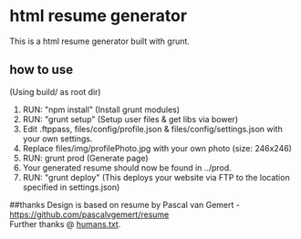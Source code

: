 # html resume generator
This is a html resume generator built with grunt.

## how to use
(Using build/ as root dir)

1. RUN: "npm install" (Install grunt modules)
2. RUN: "grunt setup" (Setup user files & get libs via bower)
3. Edit .ftppass, files/config/profile.json & files/config/settings.json with your own settings.
4. Replace files/img/profilePhoto.jpg with your own photo (size: 246x246)
5. RUN: grunt prod (Generate page)
6. Your generated resume should now be found in ../prod.
7. <OPTIONAL> RUN: "grunt deploy" (This deploys your website via FTP to the location specified in settings.json)


##thanks
Design is based on resume by Pascal van Gemert - https://github.com/pascalvgemert/resume  
Further thanks @ [humans.txt](build/files/misc/humans.txt).
